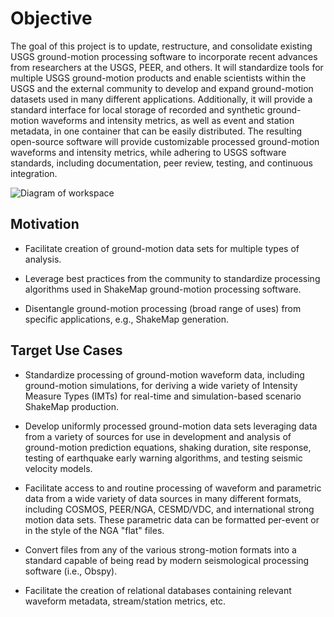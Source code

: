 # Objective

The goal of this project is to update, restructure, and consolidate
existing USGS ground-motion processing software to incorporate recent
advances from researchers at the USGS, PEER, and others. It will
standardize tools for multiple USGS ground-motion products and enable
scientists within the USGS and the external community to develop and
expand ground-motion datasets used in many different
applications. Additionally, it will provide a standard interface for
local storage of recorded and synthetic ground-motion waveforms and
intensity metrics, as well as event and station metadata, in one
container that can be easily distributed. The resulting open-source
software will provide customizable processed ground-motion waveforms
and intensity metrics, while adhering to USGS software standards,
including documentation, peer review, testing, and continuous
integration.

![Diagram of workspace](/_static/workspace.png)

## Motivation

* Facilitate creation of ground-motion data sets for multiple types of
  analysis.

* Leverage best practices from the community to standardize processing
  algorithms used in ShakeMap ground-motion processing software.

* Disentangle ground-motion processing (broad range of uses) from
  specific applications, e.g., ShakeMap generation.

## Target Use Cases

* Standardize processing of ground-motion waveform data, including
  ground-motion simulations, for deriving a wide variety of Intensity
  Measure Types (IMTs) for real-time and simulation-based scenario
  ShakeMap production.

* Develop uniformly processed ground-motion data sets leveraging data
  from a variety of sources for use in development and analysis of
  ground-motion prediction equations, shaking duration, site response,
  testing of earthquake early warning algorithms, and testing seismic
  velocity models.

* Facilitate access to and routine processing of waveform and
  parametric data from a wide variety of data sources in many
  different formats, including COSMOS, PEER/NGA, CESMD/VDC, and
  international strong motion data sets. These parametric data can be
  formatted per-event or in the style of the NGA "flat" files.

* Convert files from any of the various strong-motion formats into a
standard capable of being read by modern seismological processing
software (i.e., Obspy).

* Facilitate the creation of relational databases containing relevant
waveform metadata, stream/station metrics, etc.

